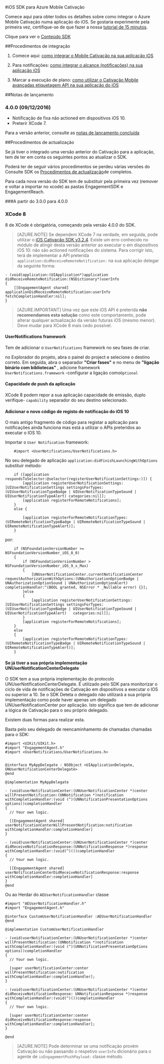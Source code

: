 <properties
    pageTitle="Azure Mobile Cativação iOS descrição geral de SDK | Microsoft Azure"
    description="Atualizações e procedimentos para iOS SDK para Azure Mobile Cativação mais recentes"
    services="mobile-engagement"
    documentationCenter="mobile"
    authors="piyushjo"
    manager="erikre"
    editor="" />

<tags
    ms.service="mobile-engagement"
    ms.workload="mobile"
    ms.tgt_pltfrm="mobile-ios"
    ms.devlang="objective-c"
    ms.topic="article"
    ms.date="09/14/2016"
    ms.author="piyushjo" />

#<a name="ios-sdk-for-azure-mobile-engagement"></a>iOS SDK para Azure Mobile Cativação

Comece aqui para obter todos os detalhes sobre como integrar o Azure Mobile Cativação numa aplicação do iOS. Se gostaria experimente pela primeira vez, certifique-se de que fazer a nossa [tutorial de 15 minutos](mobile-engagement-ios-get-started.md).

Clique para ver o [Conteúdo SDK](mobile-engagement-ios-sdk-content.md)

##<a name="integration-procedures"></a>Procedimentos de integração
1. Comece aqui: [como integrar o Mobile Cativação na sua aplicação iOS](mobile-engagement-ios-integrate-engagement.md)

2. Para notificações: [como integrar o alcance (notificações) na sua aplicação iOS](mobile-engagement-ios-integrate-engagement-reach.md)

3. Marcar a execução de plano: [como utilizar o Cativação Mobile avançadas etiquetagem API na sua aplicação do iOS](mobile-engagement-ios-use-engagement-api.md)


##<a name="release-notes"></a>Notas de lançamento

### <a name="400-09122016"></a>4.0.0 (09/12/2016)

-   Notificação de fixa não actioned em dispositivos iOS 10.
-   Preterir XCode 7.

Para a versão anterior, consulte as [notas de lançamento concluída](mobile-engagement-ios-release-notes.md)

##<a name="upgrade-procedures"></a>Procedimentos de actualização

Se já tiver o integrado uma versão anterior do Cativação para a aplicação, tem de ter em conta os seguintes pontos ao atualizar o SDK.

Poderá ter de seguir vários procedimentos se perdeu várias versões do Consulte SDK os [Procedimentos de actualização](mobile-engagement-ios-upgrade-procedure.md)de completos.

Para cada nova versão do SDK tem de substituir pela primeira vez (remover e voltar a importar no xcode) as pastas EngagementSDK e EngagementReach.

###<a name="from-300-to-400"></a>A partir do 3.0.0 para 4.0.0

### <a name="xcode-8"></a>XCode 8
8 de XCode é obrigatória, começando pela versão 4.0.0 do SDK.

> [AZURE.NOTE] Se dependem XCode 7 na verdade, em seguida, pode utilizar o [iOS Cativação SDK v3.2.4](https://aka.ms/r6oouh). Existe um erro conhecido no módulo de atingir desta versão anterior ao executar o em dispositivos iOS 10: não são actioned notificações do sistema. Para corrigir isto, terá de implementar a API preterida `application:didReceiveRemoteNotification:` na sua aplicação delegar da seguinte forma:

    - (void)application:(UIApplication*)application
    didReceiveRemoteNotification:(NSDictionary*)userInfo
    {
        [[EngagementAgent shared] applicationDidReceiveRemoteNotification:userInfo fetchCompletionHandler:nil];
    }

> [AZURE.IMPORTANT] Uma vez que este iOS API é preterida **não recomendamos esta solução** como este comportamento, pode alterar qualquer actualização da versão futuras iOS (mesmo menor). Deve mudar para XCode 8 mais cedo possível.

#### <a name="usernotifications-framework"></a>UserNotifications framework
Tem de adicionar o `UserNotifications` framework no seu fases de criar.

no Explorador do projeto, abra o painel do project e selecione o destino correto. Em seguida, abra o separador **"Criar fases"** e no menu de **"ligação binário com bibliotecas"** , adicione framework `UserNotifications.framework` -configurar a ligação como`Optional`

#### <a name="application-push-capability"></a>Capacidade de push da aplicação
XCode 8 podem repor a sua aplicação capacidade de emissão, duplo verifique- `capability` separador do seu destino selecionado.

#### <a name="add-the-new-ios-10-notification-registration-code"></a>Adicionar o novo código de registo de notificação do iOS 10
O mais antigo fragmento de código para registar a aplicação para notificações ainda funciona mas está a utilizar o APIs preteridos ao executar o IOS 10. 

Importar o `User Notification` framework:

        #import <UserNotifications/UserNotifications.h>

No seu delegado de aplicação `application:didFinishLaunchingWithOptions` substituir método:

        if ([application respondsToSelector:@selector(registerUserNotificationSettings:)]) {
            [application registerUserNotificationSettings:[UIUserNotificationSettings settingsForTypes:(UIUserNotificationTypeBadge | UIUserNotificationTypeSound | UIUserNotificationTypeAlert) categories:nil]];
            [application registerForRemoteNotifications];
        }
        else {

            [application registerForRemoteNotificationTypes:(UIRemoteNotificationTypeBadge | UIRemoteNotificationTypeSound | UIRemoteNotificationTypeAlert)];
        }

por:

        if (NSFoundationVersionNumber >= NSFoundationVersionNumber_iOS_8_0)
        {
            if (NSFoundationVersionNumber > NSFoundationVersionNumber_iOS_9_x_Max)
            {
                [UNUserNotificationCenter.currentNotificationCenter requestAuthorizationWithOptions:(UNAuthorizationOptionBadge | UNAuthorizationOptionSound | UNAuthorizationOptionAlert) completionHandler:^(BOOL granted, NSError * _Nullable error) {}];
            }else
            {
                [application registerUserNotificationSettings:[UIUserNotificationSettings settingsForTypes:(UIUserNotificationTypeBadge | UIUserNotificationTypeSound | UIUserNotificationTypeAlert)   categories:nil]];
            }
            [application registerForRemoteNotifications];
        }
        else
        {
            [application registerForRemoteNotificationTypes:(UIRemoteNotificationTypeBadge | UIRemoteNotificationTypeSound | UIRemoteNotificationTypeAlert)];
        }

#### <a name="if-you-already-have-your-own-unusernotificationcenterdelegate-implementation"></a>Se já tiver a sua própria implementação UNUserNotificationCenterDelegate

O SDK tem a sua própria implementação do protocolo UNUserNotificationCenterDelegate. É utilizado pelo SDK para monitorizar o ciclo de vida de notificações de Cativação em dispositivos a executar o IOS ou superior a 10. Se o SDK Deteta o delegado não utilizará a sua própria implementação como pode haver apenas um delegado UNUserNotificationCenter por aplicação. Isto significa que tem de adicionar a lógica de Cativação para o seu próprio delegado.

Existem duas formas para realizar esta.

Basta pelo seu delegado de reencaminhamento de chamadas chamadas para o SDK:

    #import <UIKit/UIKit.h>
    #import "EngagementAgent.h"
    #import <UserNotifications/UserNotifications.h>


    @interface MyAppDelegate : NSObject <UIApplicationDelegate, UNUserNotificationCenterDelegate>
    @end

    @implementation MyAppDelegate

    - (void)userNotificationCenter:(UNUserNotificationCenter *)center willPresentNotification:(UNNotification *)notification withCompletionHandler:(void (^)(UNNotificationPresentationOptions options))completionHandler
    {
      // Your own logic.

      [[EngagementAgent shared] userNotificationCenterWillPresentNotification:notification withCompletionHandler:completionHandler]
    }

    - (void)userNotificationCenter:(UNUserNotificationCenter *)center didReceiveNotificationResponse:(UNNotificationResponse *)response withCompletionHandler:(void(^)())completionHandler
    {
      // Your own logic.

      [[EngagementAgent shared] userNotificationCenterDidReceiveNotificationResponse:response withCompletionHandler:completionHandler]
    }
    @end

Ou ao Herdar do `AEUserNotificationHandler` classe

    #import "AEUserNotificationHandler.h"
    #import "EngagementAgent.h"

    @interface CustomUserNotificationHandler :AEUserNotificationHandler
    @end

    @implementation CustomUserNotificationHandler

    - (void)userNotificationCenter:(UNUserNotificationCenter *)center willPresentNotification:(UNNotification *)notification withCompletionHandler:(void (^)(UNNotificationPresentationOptions options))completionHandler
    {
      // Your own logic.

      [super userNotificationCenter:center willPresentNotification:notification withCompletionHandler:completionHandler];
    }

    - (void)userNotificationCenter:(UNUserNotificationCenter *)center didReceiveNotificationResponse: UNNotificationResponse *)response withCompletionHandler:(void(^)())completionHandler
    {
      // Your own logic.

      [super userNotificationCenter:center didReceiveNotificationResponse:response withCompletionHandler:completionHandler];
    }

    @end

> [AZURE.NOTE] Pode determinar se uma notificação provém Cativação ou não passando o respetivo `userInfo` dicionário para o agente de `isEngagementPushPayload:` classe método.